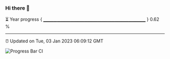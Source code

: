 ### Hi there 👋

⏳ Year progress { ▁▁▁▁▁▁▁▁▁▁▁▁▁▁▁▁▁▁▁▁▁▁▁▁▁▁▁▁▁▁ } 0.62 %

---

⏰ Updated on Tue, 03 Jan 2023 06:09:12 GMT

![Progress Bar CI](https://github.com/Shyam-Makwana/GitHub-Actions-Demo/workflows/Progress%20Bar%20CI/badge.svg)
